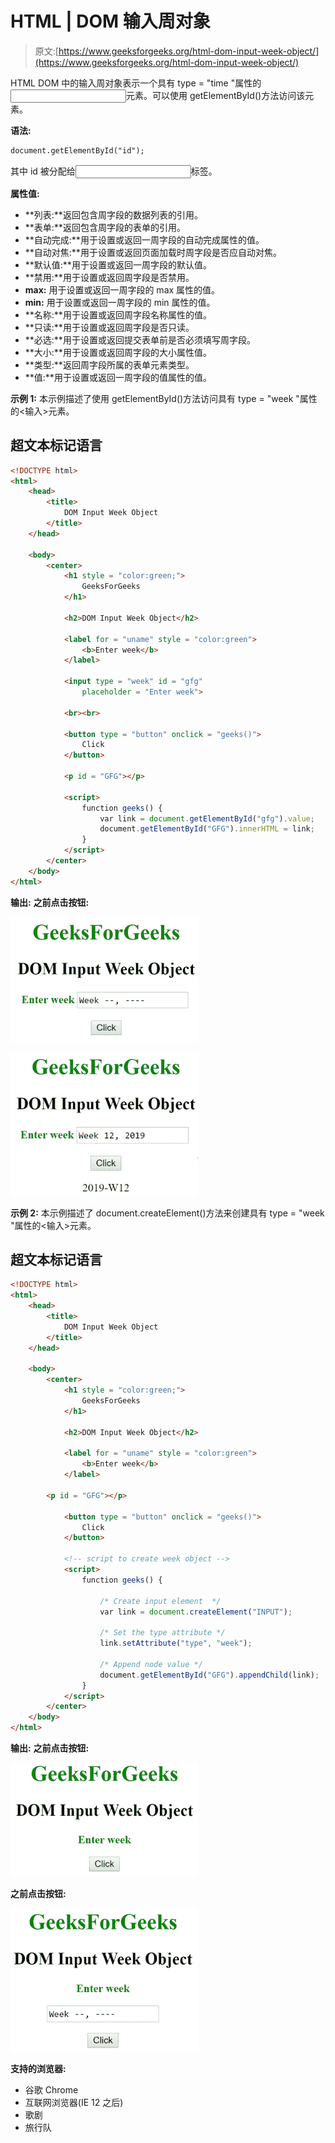 # HTML | DOM 输入周对象

> 原文:[https://www.geeksforgeeks.org/html-dom-input-week-object/](https://www.geeksforgeeks.org/html-dom-input-week-object/)

HTML DOM 中的输入周对象表示一个具有 type = "time "属性的<input>元素。可以使用 getElementById()方法访问该元素。

**语法:**

```html
document.getElementById("id");
```

其中 id 被分配给<input>标签。

**属性值:**

*   **列表:**返回包含周字段的数据列表的引用。
*   **表单:**返回包含周字段的表单的引用。
*   **自动完成:**用于设置或返回一周字段的自动完成属性的值。
*   **自动对焦:**用于设置或返回页面加载时周字段是否应自动对焦。
*   **默认值:**用于设置或返回一周字段的默认值。
*   **禁用:**用于设置或返回周字段是否禁用。
*   **max:** 用于设置或返回一周字段的 max 属性的值。
*   **min:** 用于设置或返回一周字段的 min 属性的值。
*   **名称:**用于设置或返回周字段名称属性的值。
*   **只读:**用于设置或返回周字段是否只读。
*   **必选:**用于设置或返回提交表单前是否必须填写周字段。
*   **大小:**用于设置或返回周字段的大小属性值。
*   **类型:**返回周字段所属的表单元素类型。
*   **值:**用于设置或返回一周字段的值属性的值。

**示例 1:** 本示例描述了使用 getElementById()方法访问具有 type = "week "属性的<输入>元素。

## 超文本标记语言

```html
<!DOCTYPE html>
<html>
    <head>
        <title>
            DOM Input Week Object
        </title>
    </head>

    <body>
        <center>
            <h1 style = "color:green;">
                GeeksForGeeks
            </h1>

            <h2>DOM Input Week Object</h2>

            <label for = "uname" style = "color:green">
                <b>Enter week</b>
            </label>

            <input type = "week" id = "gfg"
                placeholder = "Enter week">

            <br><br>

            <button type = "button" onclick = "geeks()">
                Click
            </button>

            <p id = "GFG"></p>

            <script>
                function geeks() {
                    var link = document.getElementById("gfg").value;
                    document.getElementById("GFG").innerHTML = link;
                }
            </script>
        </center>
    </body>
</html>                   
```

**输出:**
**之前点击按钮:**

![](img/3bdbf670a2264647f726186796c3da3f.png)

![](img/8d80befe6197001eab219ec48454c7b7.png)

**示例 2:** 本示例描述了 document.createElement()方法来创建具有 type = "week "属性的<输入>元素。

## 超文本标记语言

```html
<!DOCTYPE html>
<html>
    <head>
        <title>
            DOM Input Week Object
        </title>
    </head>

    <body>
        <center>
            <h1 style = "color:green;">
                GeeksForGeeks
            </h1>

            <h2>DOM Input Week Object</h2>

            <label for = "uname" style = "color:green">
                <b>Enter week</b>
            </label>

        <p id = "GFG"></p>

            <button type = "button" onclick = "geeks()">
                Click
            </button>

            <!-- script to create week object -->
            <script>
                function geeks() {

                    /* Create input element  */
                    var link = document.createElement("INPUT");

                    /* Set the type attribute */
                    link.setAttribute("type", "week");

                    /* Append node value */
                    document.getElementById("GFG").appendChild(link);
                }
            </script>
        </center>
    </body>
</html>                                         
```

**输出:**
**之前点击按钮:**

![](img/1d0209fe48ff5a8e2a0ec28f3a58c6ea.png)

**之前点击按钮:**

![](img/fce5401b9dc7b8cf89ef7992d42457a8.png)

**支持的浏览器:**

*   谷歌 Chrome
*   互联网浏览器(IE 12 之后)
*   歌剧
*   旅行队